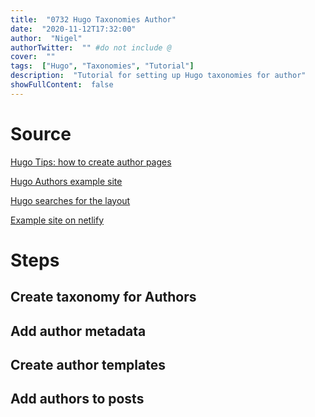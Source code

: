 ```yaml
---
title:  "0732 Hugo Taxonomies Author"
date:  "2020-11-12T17:32:00"
author:  "Nigel"
authorTwitter:  "" #do not include @
cover:  ""
tags:  ["Hugo", "Taxonomies", "Tutorial"]
description:  "Tutorial for setting up Hugo taxonomies for author"
showFullContent:  false
---
```

# Source

[Hugo Tips: how to create author pages](https://www.netlify.com/blog/2018/07/24/hugo-tips-how-to-create-author-pages/)

[Hugo Authors example site](https://github.com/imorente/hugo-multiauthor-example)

[Hugo searches for the layout](https://gohugo.io/templates/lookup-order/#examples-layout-lookup-for-taxonomy-list-pages)

[Example site on netlify](https://hugo-multiauthor-example.netlify.com/)

# Steps

## Create taxonomy for Authors
## Add author metadata
## Create author templates
## Add authors to posts